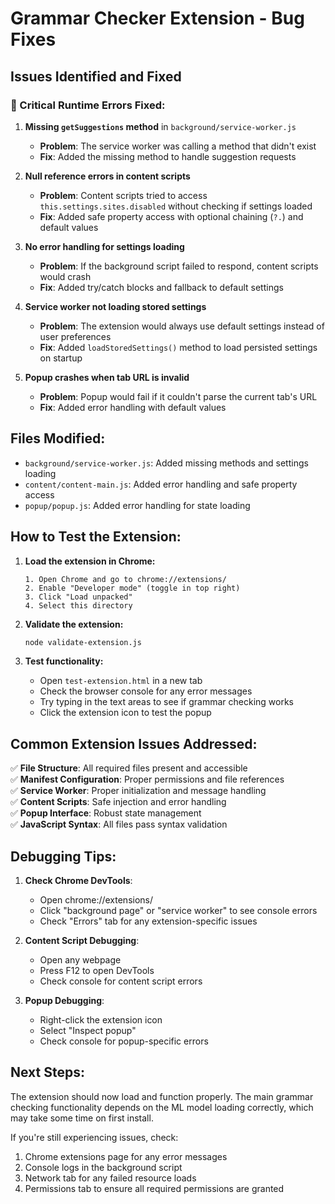 # Grammar Checker Extension - Bug Fixes

## Issues Identified and Fixed

### 🐛 Critical Runtime Errors Fixed:

1. **Missing `getSuggestions` method** in `background/service-worker.js`
   - **Problem**: The service worker was calling a method that didn't exist
   - **Fix**: Added the missing method to handle suggestion requests

2. **Null reference errors in content scripts**
   - **Problem**: Content scripts tried to access `this.settings.sites.disabled` without checking if settings loaded
   - **Fix**: Added safe property access with optional chaining (`?.`) and default values

3. **No error handling for settings loading**
   - **Problem**: If the background script failed to respond, content scripts would crash
   - **Fix**: Added try/catch blocks and fallback to default settings

4. **Service worker not loading stored settings**
   - **Problem**: The extension would always use default settings instead of user preferences
   - **Fix**: Added `loadStoredSettings()` method to load persisted settings on startup

5. **Popup crashes when tab URL is invalid**
   - **Problem**: Popup would fail if it couldn't parse the current tab's URL
   - **Fix**: Added error handling with default values

## Files Modified:

- `background/service-worker.js`: Added missing methods and settings loading
- `content/content-main.js`: Added error handling and safe property access
- `popup/popup.js`: Added error handling for state loading

## How to Test the Extension:

1. **Load the extension in Chrome:**
   ```
   1. Open Chrome and go to chrome://extensions/
   2. Enable "Developer mode" (toggle in top right)
   3. Click "Load unpacked"
   4. Select this directory
   ```

2. **Validate the extension:**
   ```bash
   node validate-extension.js
   ```

3. **Test functionality:**
   - Open `test-extension.html` in a new tab
   - Check the browser console for any error messages
   - Try typing in the text areas to see if grammar checking works
   - Click the extension icon to test the popup

## Common Extension Issues Addressed:

✅ **File Structure**: All required files present and accessible  
✅ **Manifest Configuration**: Proper permissions and file references  
✅ **Service Worker**: Proper initialization and message handling  
✅ **Content Scripts**: Safe injection and error handling  
✅ **Popup Interface**: Robust state management  
✅ **JavaScript Syntax**: All files pass syntax validation  

## Debugging Tips:

1. **Check Chrome DevTools**:
   - Open chrome://extensions/
   - Click "background page" or "service worker" to see console errors
   - Check "Errors" tab for any extension-specific issues

2. **Content Script Debugging**:
   - Open any webpage
   - Press F12 to open DevTools
   - Check console for content script errors

3. **Popup Debugging**:
   - Right-click the extension icon
   - Select "Inspect popup"
   - Check console for popup-specific errors

## Next Steps:

The extension should now load and function properly. The main grammar checking functionality depends on the ML model loading correctly, which may take some time on first install.

If you're still experiencing issues, check:
1. Chrome extensions page for any error messages
2. Console logs in the background script
3. Network tab for any failed resource loads
4. Permissions tab to ensure all required permissions are granted